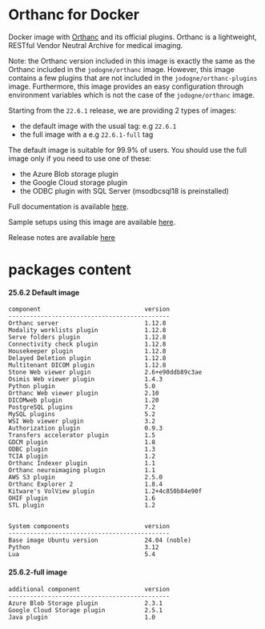 # Orthanc for Docker
Docker image with [Orthanc](https://www.orthanc-server.com/) and its official plugins. Orthanc is a lightweight, RESTful Vendor Neutral Archive for medical imaging.

Note: the Orthanc version included in this image is exactly the same as the Orthanc included in the `jodogne/orthanc` image.  However,
this image contains a few plugins that are not included in the `jodogne/orthanc-plugins` image.  Furthermore,
this image provides an easy configuration through environment variables which is not the case of the `jodogne/orthanc` image.

Starting from the `22.6.1` release, we are providing 2 types of images:
  - the default image with the usual tag: e.g `22.6.1`
  - the full image with a e.g `22.6.1-full` tag

The default image is suitable for 99.9% of users.
You should use the full image only if you need to use one of these:
  - the Azure Blob storage plugin
  - the Google Cloud storage plugin
  - the ODBC plugin with SQL Server (msodbcsql18 is preinstalled)

Full documentation is available [here](https://book.orthanc-server.com/users/docker-orthancteam.html).

Sample setups using this image are available [here](https://github.com/orthanc-server/orthanc-setup-samples/).

Release notes are available [here](https://github.com/orthanc-server/orthanc-builder/blob/master/release-notes-docker-images.md)


# packages content

#### 25.6.2 Default image
```
component                             version
---------------------------------------------
Orthanc server                        1.12.8
Modality worklists plugin             1.12.8
Serve folders plugin                  1.12.8
Connectivity check plugin             1.12.8
Housekeeper plugin                    1.12.8
Delayed Deletion plugin               1.12.8
Multitenant DICOM plugin              1.12.8
Stone Web viewer plugin               2.6+e90ddb89c3ae
Osimis Web viewer plugin              1.4.3
Python plugin                         5.0
Orthanc Web viewer plugin             2.10
DICOMweb plugin                       1.20
PostgreSQL plugins                    7.2
MySQL plugins                         5.2
WSI Web viewer plugin                 3.2
Authorization plugin                  0.9.3
Transfers accelerator plugin          1.5
GDCM plugin                           1.8
ODBC plugin                           1.3
TCIA plugin                           1.2
Orthanc Indexer plugin                1.1
Orthanc neuroimaging plugin           1.1
AWS S3 plugin                         2.5.0
Orthanc Explorer 2                    1.8.4
Kitware's VolView plugin              1.2+4c850b84e90f
OHIF plugin                           1.6
STL plugin                            1.2


System components                     version
---------------------------------------------
Base image Ubuntu version             24.04 (noble)
Python                                3.12
Lua                                   5.4

```

#### 25.6.2-full image
```
additional component                  version
---------------------------------------------
Azure Blob Storage plugin             2.3.1
Google Cloud Storage plugin           2.5.1
Java plugin                           1.0
````
